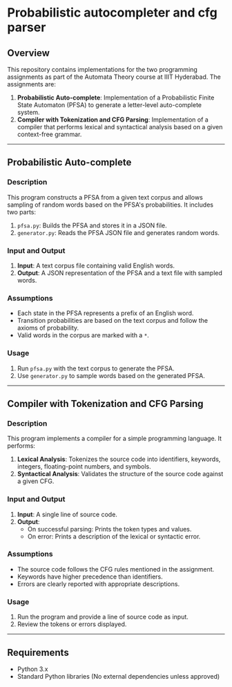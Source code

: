 # Probabilistic autocompleter and cfg parser

## Overview

This repository contains implementations for the two programming assignments as part of the Automata Theory course at IIIT Hyderabad. The assignments are:

1. **Probabilistic Auto-complete**: Implementation of a Probabilistic Finite State Automaton (PFSA) to generate a letter-level auto-complete system.
2. **Compiler with Tokenization and CFG Parsing**: Implementation of a compiler that performs lexical and syntactical analysis based on a given context-free grammar.

---

## Probabilistic Auto-complete

### Description
This program constructs a PFSA from a given text corpus and allows sampling of random words based on the PFSA's probabilities. It includes two parts:
1. `pfsa.py`: Builds the PFSA and stores it in a JSON file.
2. `generator.py`: Reads the PFSA JSON file and generates random words.

### Input and Output
1. **Input**: A text corpus file containing valid English words.
2. **Output**: A JSON representation of the PFSA and a text file with sampled words.

### Assumptions
- Each state in the PFSA represents a prefix of an English word.
- Transition probabilities are based on the text corpus and follow the axioms of probability.
- Valid words in the corpus are marked with a `*`.

### Usage
1. Run `pfsa.py` with the text corpus to generate the PFSA.
2. Use `generator.py` to sample words based on the generated PFSA.

---

## Compiler with Tokenization and CFG Parsing

### Description
This program implements a compiler for a simple programming language. It performs:
1. **Lexical Analysis**: Tokenizes the source code into identifiers, keywords, integers, floating-point numbers, and symbols.
2. **Syntactical Analysis**: Validates the structure of the source code against a given CFG.

### Input and Output
1. **Input**: A single line of source code.
2. **Output**:
   - On successful parsing: Prints the token types and values.
   - On error: Prints a description of the lexical or syntactic error.

### Assumptions
- The source code follows the CFG rules mentioned in the assignment.
- Keywords have higher precedence than identifiers.
- Errors are clearly reported with appropriate descriptions.

### Usage
1. Run the program and provide a line of source code as input.
2. Review the tokens or errors displayed.

---

## Requirements
- Python 3.x
- Standard Python libraries (No external dependencies unless approved)
